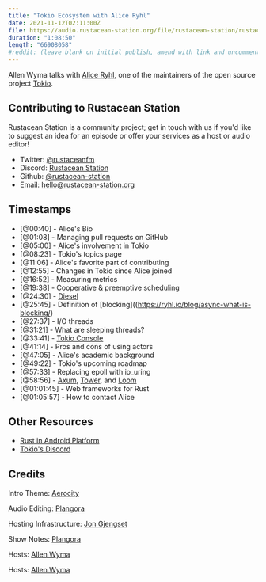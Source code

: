 ```yaml
---
title: "Tokio Ecosystem with Alice Ryhl"
date: 2021-11-12T02:11:00Z
file: https://audio.rustacean-station.org/file/rustacean-station/rustacean-station-e046-alice-ryhl.mp3
duration: "1:08:50"
length: "66908058"
#reddit: (leave blank on initial publish, amend with link and uncomment this line after Reddit thread has been posted)
---
```

Allen Wyma talks with [Alice Ryhl](https://ryhl.io/), one of the maintainers of the open source project [Tokio](https://tokio.rs/).


## Contributing to Rustacean Station

Rustacean Station is a community project; get in touch with us if you'd like to suggest an idea for an episode or offer your services as a host or audio editor!

- Twitter: [@rustaceanfm](https://twitter.com/rustaceanfm)
- Discord: [Rustacean Station](https://discord.gg/cHc3Gyc)
- Github: [@rustacean-station](https://github.com/rustacean-station/)
- Email: [hello@rustacean-station.org](mailto:hello@rustacean-station.org)

## Timestamps 
- [@00:40] - Alice's Bio
- [@01:08] - Managing pull requests on GitHub
- [@05:00] - Alice's involvement in Tokio
- [@08:23] - Tokio's topics page
- [@11:06] - Alice's favorite part of contributing
- [@12:55] - Changes in Tokio since Alice joined
- [@16:52] - Measuring metrics
- [@19:38] - Cooperative & preemptive scheduling
- [@24:30] - [Diesel](https://diesel.rs/)
- [@25:45] - Definition of [blocking]((https://ryhl.io/blog/async-what-is-blocking/)
- [@27:37] - I/O threads
- [@31:21] - What are sleeping threads?
- [@33:41] - [Tokio Console](https://tokio.rs/blog/2021-09-console-dev-diary-1)
- [@41:14] - Pros and cons of using actors
- [@47:05] - Alice's academic background
- [@49:22] - Tokio's upcoming roadmap
- [@57:33] - Replacing epoll with io_uring
- [@58:56] - [Axum](https://github.com/tokio-rs/axum), [Tower](https://github.com/tower-rs/tower), and [Loom](https://github.com/tokio-rs/loom)
- [@01:01:45] - Web frameworks for Rust
- [@01:05:57] - How to contact Alice

## Other Resources 
- [Rust in Android Platform](https://security.googleblog.com/2021/04/rust-in-android-platform.html)
- [Tokio's Discord](https://discord.com/invite/tokio)

## Credits
Intro Theme: [Aerocity](https://twitter.com/AerocityMusic)

Audio Editing: [Plangora](https://twitter.com/plangora)

Hosting Infrastructure: [Jon Gjengset](https://twitter.com/jonhoo/)

Show Notes: [Plangora](https://twitter.com/plangora)

Hosts: [Allen Wyma](https://twitter.com/allenwyma)

Hosts: [Allen Wyma](https://twitter.com/allenwyma)